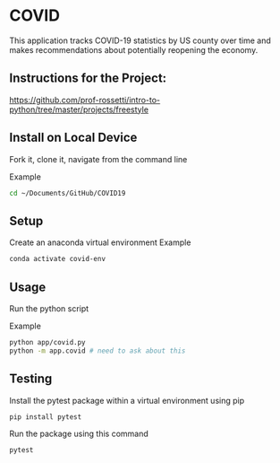 # COVID
This application tracks COVID-19 statistics by US county over time and makes recommendations about potentially reopening the economy.

## Instructions for the Project:
https://github.com/prof-rossetti/intro-to-python/tree/master/projects/freestyle

## Install on Local Device
Fork it, clone it, navigate from the command line

Example
```sh
cd ~/Documents/GitHub/COVID19
```

## Setup
Create an anaconda virtual environment
Example
```sh
conda activate covid-env
```

## Usage
Run the python script

Example
```sh
python app/covid.py
python -m app.covid # need to ask about this
```

## Testing
Install the pytest package within a virtual environment using pip
```sh
pip install pytest
```

Run the package using this command
```sh
pytest
```